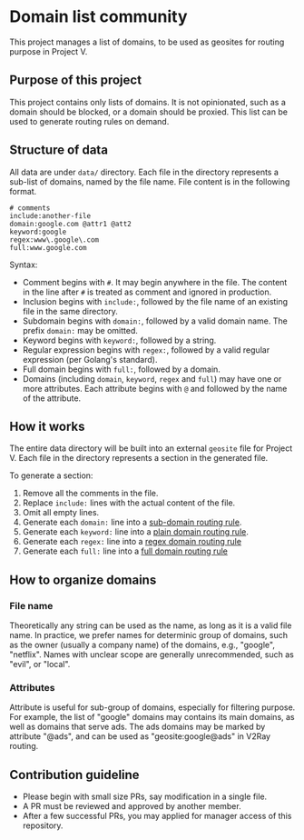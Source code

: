 # Domain list community

This project manages a list of domains, to be used as geosites for routing purpose in Project V.

## Purpose of this project

This project contains only lists of domains. It is not opinionated, such as a domain should be blocked, or a domain should be proxied. This list can be used to generate routing rules on demand.

## Structure of data

All data are under `data/` directory. Each file in the directory represents a sub-list of domains, named by the file name. File content is in the following format.

```
# comments
include:another-file
domain:google.com @attr1 @att2
keyword:google
regex:www\.google\.com
full:www.google.com
```

Syntax:

* Comment begins with `#`. It may begin anywhere in the file. The content in the line after `#` is treated as comment and ignored in production.
* Inclusion begins with `include:`, followed by the file name of an existing file in the same directory.
* Subdomain begins with `domain:`, followed by a valid domain name. The prefix `domain:` may be omitted.
* Keyword begins with `keyword:`, followed by a string.
* Regular expression begins with `regex:`, followed by a valid regular expression (per Golang's standard).
* Full domain begins with `full:`, followed by a domain.
* Domains (including `domain`, `keyword`, `regex` and `full`) may have one or more attributes. Each attribute begins with `@` and followed by the name of the attribute.

## How it works

The entire data directory will be built into an external `geosite` file for Project V. Each file in the directory represents a section in the generated file.

To generate a section:

1. Remove all the comments in the file.
2. Replace `include:` lines with the actual content of the file.
3. Omit all empty lines.
4. Generate each `domain:` line into a [sub-domain routing rule](https://github.com/v2ray/v2ray-core/blob/master/app/router/config.proto#L21).
5. Generate each `keyword:` line into a [plain domain routing rule](https://github.com/v2ray/v2ray-core/blob/master/app/router/config.proto#L17).
6. Generate each `regex:` line into a [regex domain routing rule](https://github.com/v2ray/v2ray-core/blob/master/app/router/config.proto#L19)
7. Generate each `full:` line into a [full domain routing rule](https://github.com/v2ray/v2ray-core/blob/master/app/router/config.proto#L23)

## How to organize domains

### File name

Theoretically any string can be used as the name, as long as it is a valid file name. In practice, we prefer names for determinic group of domains, such as the owner (usually a company name) of the domains, e.g., "google", "netflix". Names with unclear scope are generally unrecommended, such as "evil", or "local".

### Attributes

Attribute is useful for sub-group of domains, especially for filtering purpose. For example, the list of "google" domains may contains its main domains, as well as domains that serve ads. The ads domains may be marked by attribute "@ads", and can be used as "geosite:google@ads" in V2Ray routing.

## Contribution guideline

* Please begin with small size PRs, say modification in a single file.
* A PR must be reviewed and approved by another member.
* After a few successful PRs, you may applied for manager access of this repository.
